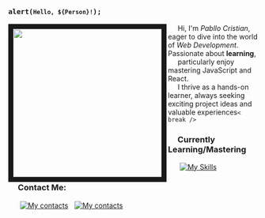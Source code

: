 ### <pre> <code> alert(`Hello, ${Person}!`); </code> </pre> 
<img src="https://user-images.githubusercontent.com/74038190/212750996-938b257b-266c-45a7-9af7-655341c0f58b.gif" align="left" width="300px" border="10px">&nbsp;&nbsp;&nbsp;&nbsp;&nbsp;Hi, I'm _Pabllo Cristian_, eager to dive into the world of *Web Development*. Passionate about **learning**, <br />&nbsp;&nbsp;&nbsp;&nbsp;&nbsp;particularly enjoy mastering JavaScript and React.<br />&nbsp;&nbsp;&nbsp;&nbsp;&nbsp;I thrive as a hands-on learner, always seeking exciting project ideas and valuable experiences<code>< break /></code>

### &nbsp;&nbsp;&nbsp;&nbsp;&nbsp;Currently Learning/Mastering
&nbsp;&nbsp;&nbsp;&nbsp;&nbsp;&nbsp;[![My Skills](https://skillicons.dev/icons?i=js,html,css,react)](https://skillicons.dev)

### &nbsp;&nbsp;&nbsp;&nbsp;&nbsp;Contact Me:
&nbsp;&nbsp;&nbsp;&nbsp;&nbsp;&nbsp;[![My contacts](https://skillicons.dev/icons?i=linkedin)](https://www.linkedin.com/in/pabllo-cristian-ferreira-de-lima-712b5224b/)ﾠ[![My contacts](https://skillicons.dev/icons?i=gmail)](mailto:pabllo.dev@gmail.com)
